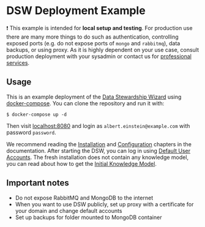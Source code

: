 # DSW Deployment Example

:exclamation: This example is intended for **local setup and testing**. For production use there are many more things to do such as authentication, controlling exposed ports (e.g. do not expose ports of `mongo` and `rabbitmq`), data backups, or using proxy. As it is highly dependent on your use case, consult production deployment with your sysadmin or contact us for [professional services](https://ds-wizard.org/services.html).

## Usage

This is an example deployment of the [Data Stewardship Wizard](https://ds-wizard.org) using [docker-compose](https://docs.docker.com/compose/). You can clone the repository and run it with:

```
$ docker-compose up -d
```

Then visit [localhost:8080](http://localhost:8080) and login as `albert.einstein@example.com` with password `password`.

We recommend reading the [Installation](https://docs.ds-wizard.org/en/latest/admin/installation.html) and [Configuration](https://docs.ds-wizard.org/en/latest/admin/configuration.html) chapters in the documentation. After starting the DSW, you can log in using [Default User Accounts](https://docs.ds-wizard.org/en/latest/admin/installation.html#default-users). The fresh installation does not contain any knowledge model, you can read about how to get the [Initial Knowledge Model](https://docs.ds-wizard.org/en/latest/admin/installation.html#initial-knowledge-model).

## Important notes

* Do not expose RabbitMQ and MongoDB to the internet
* When you want to use DSW publicly, set up proxy with a certificate for your domain and change default accounts
* Set up backups for folder mounted to MongoDB container
